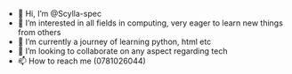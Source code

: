 - 👋 Hi, I’m @Scylla-spec
- 👀 I’m interested in all fields in computing, very eager to learn new things from others
- 🌱 I’m currently a journey of learning python, html etc 
- 💞️ I’m looking to collaborate on any aspect regarding tech
- 📫 How to reach me (0781026044)

<!---
Scylla-spec/Scylla-spec is a ✨ special ✨ repository because its `README.md` (this file) appears on your GitHub profile.
You can click the Preview link to take a look at your changes.
--->
